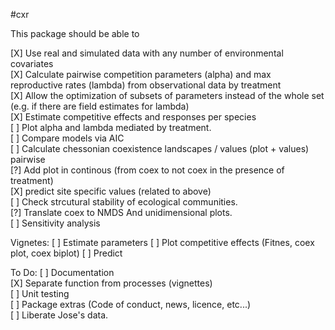 #cxr

This package should be able to

[X] Use real and simulated data with any number of environmental covariates  
[X] Calculate pairwise competition parameters (alpha) and max reproductive rates (lambda) from observational data by treatment  
[X] Allow the optimization of subsets of parameters instead of the whole set (e.g. if there are field estimates for lambda)  
[X] Estimate competitive effects and responses per species  
[ ] Plot alpha and lambda  mediated by treatment.  
[ ] Compare models via AIC    
[ ] Calculate chessonian coexistence landscapes / values (plot + values)  pairwise  
[?] Add plot in continous (from coex to not coex in the presence of treatment)  
[X] predict site specific values (related to above)  
[ ] Check strcutural stability of ecological communities.    
[?] Translate coex to NMDS And unidimensional plots.  
[ ] Sensitivity analysis

Vignetes:
[ ] Estimate parameters
[ ] Plot competitive effects (Fitnes, coex plot, coex biplot)
[ ] Predict

To Do:
[ ] Documentation  
[X] Separate function from processes (vignettes)  
[ ] Unit testing  
[ ] Package extras (Code of conduct, news, licence, etc...)  
[ ] Liberate Jose's data.
